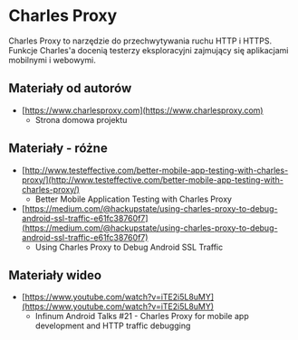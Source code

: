# Charles Proxy

Charles Proxy to narzędzie do przechwytywania ruchu HTTP i HTTPS. Funkcje Charles'a docenią testerzy eksploracyjni zajmujący się aplikacjami mobilnymi i webowymi.

## Materiały od autorów

* [https://www.charlesproxy.com](https://www.charlesproxy.com)
  * Strona domowa projektu

## Materiały - różne

* [http://www.testeffective.com/better-mobile-app-testing-with-charles-proxy/](http://www.testeffective.com/better-mobile-app-testing-with-charles-proxy/)
  * Better Mobile Application Testing with Charles Proxy
* [https://medium.com/@hackupstate/using-charles-proxy-to-debug-android-ssl-traffic-e61fc38760f7](https://medium.com/@hackupstate/using-charles-proxy-to-debug-android-ssl-traffic-e61fc38760f7)
  * Using Charles Proxy to Debug Android SSL Traffic

## Materiały wideo

* [https://www.youtube.com/watch?v=iTE2i5L8uMY](https://www.youtube.com/watch?v=iTE2i5L8uMY)
  * Infinum Android Talks \#21 - Charles Proxy for mobile app development and HTTP traffic debugging


